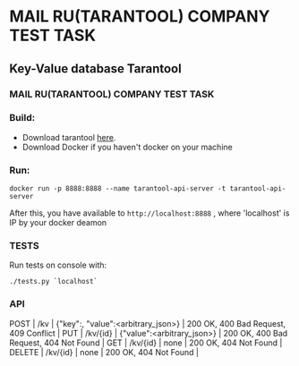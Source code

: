 # MAIL RU(TARANTOOL) COMPANY TEST TASK
## Key-Value database Tarantool

### MAIL RU(TARANTOOL) COMPANY TEST TASK

### Build:
- Download tarantool [here](https://www.tarantool.io/ru/).
- Download Docker if you haven't docker on your machine

### Run:
```
docker run -p 8888:8888 --name tarantool-api-server -t tarantool-api-server
```
After this, you have available to `http://localhost:8888` , where 'localhost' is IP by your docker deamon

### TESTS
Run tests on console with:
```
./tests.py `localhost`
```

### API
POST     | /kv      | {"key":<string>, "value":<arbitrary_json>}   | 200 OK, 400 Bad Request, 409 Conflict  |
PUT      | /kv/{id} | {"value":<arbitrary_json>}                   | 200 OK, 400 Bad Request, 404 Not Found |
GET      | /kv/{id} | none                                          | 200 OK, 404 Not Found |
DELETE   | /kv/{id} | none                                          | 200 OK, 404 Not Found |
